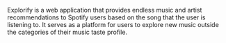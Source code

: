 Explorify is a web application that provides endless music and artist recommendations to Spotify users based on the song that the user is listening to. It serves as a platform for users to explore new music outside the categories of their music taste profile.
